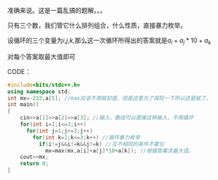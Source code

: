 准确来说。这是一篇乱搞的题解。。。

只有三个数，我们管它什么排列组合，什么性质，直接暴力枚举。

设循环的三个变量为$i$,$j$,$k$,那么这一次循环所得出的答案就是$a_i+a_j*10+a_k$

对每个答案取最大值即可

CODE：

```cpp
#include<bits/stdc++.h>
using namespace std;
int mx=-233,a[5]; //max应该不用赋初值，但是这里为了保险一下所以还是赋了。
int main()
{
    cin>>a[1]>>a[2]>>a[3]; //输入，数组可以直接这样输入，不用循环
    for(int i=1;i<=3;i++)
      for(int j=1;j<=3;j++)
        for(int k=1;k<=3;k++) //循环暴力枚举
          if(i!=j&&i!=k&&j!=k) //互不相同的条件不要忘
            mx=max(mx,a[i]+a[j]*10+a[k]); //根据答案求最大值。
    cout<<mx;
    return 0;
}
```
